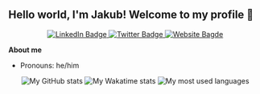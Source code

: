 ## Hello world, I'm Jakub! Welcome to my profile 👋

<div id="badges" align="center">
  <a href="https://example.com">
    <img src="https://img.shields.io/badge/LinkedIn-blue?style=?style=flat&logo=linkedin&logoColor=white" alt="LinkedIn Badge"/>
  </a>
  <a href="https://example.com">
    <img src="https://img.shields.io/badge/Twitter-blue?style=flat&logo=twitter&logoColor=white" alt="Twitter Badge"/>
  </a>
  <a href="https://jakub.studio">
    <img src="https://img.shields.io/badge/website-jakub.studio-important?style=flat" alt="Website Bagde"/>
  </a>
</div>

**About me**
- Pronouns: he/him


<p align="center">
  <img alt="My GitHub stats" src="https://github-readme-stats.vercel.app/api?username=jakuski&count_private=true&show_icons=true&theme=react"/>
  <img alt="My Wakatime stats" src="https://github-readme-stats.vercel.app/api/wakatime?username=jakuski&theme=react"/>
  <img alt="My most used languages" src="https://github-readme-stats.vercel.app/api/top-langs/?username=jakuski&langs_count=4&theme=react&layout=compact"/>
</p>


<!-- See https://github.com/anuraghazra/github-readme-stats -->

<!--
**jakuski/jakuski** is a ✨ _special_ ✨ repository because its `README.md` (this file) appears on your GitHub profile.
Here are some ideas to get you started:
- 🔭 I’m currently working on ...
- 🌱 I’m currently learning ...
- 👯 I’m looking to collaborate on ...
- 🤔 I’m looking for help with ...
- 💬 Ask me about ...
- 📫 How to reach me: ...
- 😄 Pronouns: ...
- ⚡ Fun fact: ...
-->
